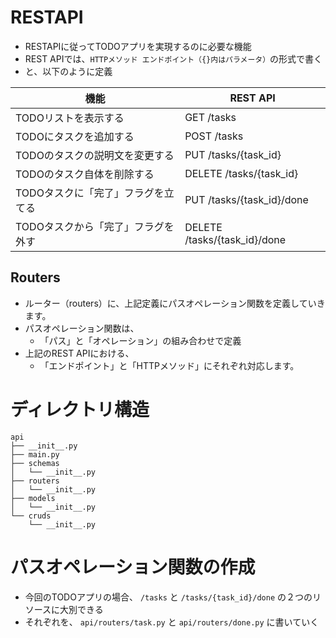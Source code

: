 # RESTAPI
* RESTAPIに従ってTODOアプリを実現するのに必要な機能
* REST APIでは、`HTTPメソッド エンドポイント（{}内はパラメータ）`の形式で書く
* と、以下のように定義

|機能|REST API|
|---|---|
|TODOリストを表示する|GET /tasks |
| TODOにタスクを追加する| POST /tasks |
| TODOのタスクの説明文を変更する| PUT /tasks/{task_id}|
| TODOのタスク自体を削除する| DELETE /tasks/{task_id} |
| TODOタスクに「完了」フラグを立てる| PUT /tasks/{task_id}/done|
| TODOタスクから「完了」フラグを外す| DELETE /tasks/{task_id}/done|

## Routers
* ルーター（routers）に、上記定義にパスオペレーション関数を定義していきます。
* パスオペレーション関数は、
  * 「パス」と「オペレーション」の組み合わせで定義
* 上記のREST APIにおける、
  * 「エンドポイント」と「HTTPメソッド」にそれぞれ対応します。

# ディレクトリ構造
```
api
├── __init__.py
├── main.py
├── schemas
│   └── __init__.py
├── routers
│   └── __init__.py
├── models
│   └── __init__.py
└── cruds
    └── __init__.py
```

# パスオペレーション関数の作成
* 今回のTODOアプリの場合、 `/tasks` と `/tasks/{task_id}/done` の２つのリソースに大別できる
* それぞれを、 `api/routers/task.py` と `api/routers/done.py` に書いていく